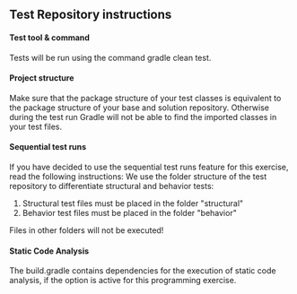 ## Test Repository instructions

#### Test tool & command
Tests will be run using the command gradle clean test.

#### Project structure
Make sure that the package structure of your test classes is equivalent to the package structure of your base and solution repository.
Otherwise during the test run Gradle will not be able to find the imported classes in your test files.

#### Sequential test runs
If you have decided to use the sequential test runs feature for this exercise, read the following instructions:
We use the folder structure of the test repository to differentiate structural and behavior tests:
1. Structural test files must be placed in the folder "structural"
2. Behavior test files must be placed in the folder "behavior"

Files in other folders will not be executed!

#### Static Code Analysis
The build.gradle contains dependencies for the execution of static code analysis, if the option is active for this programming exercise.
